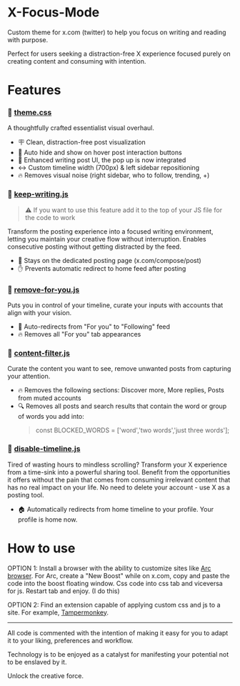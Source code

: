# X-Focus-Mode
Custom theme for x.com (twitter) to help you focus on writing and reading with purpose.

Perfect for users seeking a distraction-free X experience focused purely on creating content and consuming with intention.

# Features
### 📄 [theme.css](https://github.com/odysmus/X-Focus-Mode/blob/main/theme.css)
A thoughtfully crafted essentialist visual overhaul.
- 🪧 Clean, distraction-free post visualization
- 🥷 Auto hide and show on hover post interaction buttons
- 📝 Enhanced writing post UI, the pop up is now integrated
- ↔️ Custom timeline width (700px) & left sidebar repositioning
- 🔥 Removes visual noise (right sidebar, who to follow, trending, +)

### 📄 [keep-writing.js](https://github.com/odysmus/X-Focus-Mode/blob/main/keep-writing.js)
> ⚠️ If you want to use this feature add it to the top of your JS file for the code to work

Transform the posting experience into a focused writing environment, letting you maintain your creative flow without interruption. Enables consecutive posting without getting distracted by the feed.
- 📍 Stays on the dedicated posting page (x.com/compose/post)
- ✋ Prevents automatic redirect to home feed after posting

### 📄 [remove-for-you.js](https://github.com/odysmus/X-Focus-Mode/blob/main/remove-for-you.js)
Puts you in control of your timeline, curate your inputs with accounts that align with your vision.
- 🔄 Auto-redirects from "For you" to "Following" feed
- 🔥 Removes all "For you" tab appearances

### 📄 [content-filter.js](https://github.com/odysmus/X-Focus-Mode/blob/main/content-filter.js)
Curate the content you want to see, remove unwanted posts from capturing your attention.
- 🔥 Removes the following sections: Discover more, More replies, Posts from muted accounts
- 🔍 Removes all posts and search results that contain the word or group of words you add into:
  > const BLOCKED_WORDS = ['word','two words','just three words'];

### 📄 [disable-timeline.js](https://github.com/odysmus/X-Focus-Mode/blob/main/disable-timeline.js)
Tired of wasting hours to mindless scrolling? Transform your X experience from a time-sink into a powerful sharing tool. Benefit from the opportunities it offers without the pain that comes from consuming irrelevant content that has no real impact on your life. No need to delete your account - use X as a posting tool.
- 🏠 Automatically redirects from home timeline to your profile. Your profile is home now.

# How to use
OPTION 1: Install a browser with the ability to customize sites like [Arc browser](https://arc.net/). For Arc, create a "New Boost" while on x.com, copy and paste the code into the boost floating window. Css code into css tab and viceversa for js. Restart tab and enjoy. (I do this)

OPTION 2: Find an extension capable of applying custom css and js to a site. For example, [Tampermonkey](https://chromewebstore.google.com/detail/tampermonkey/dhdgffkkebhmkfjojejmpbldmpobfkfo?hl=en-US).

---

All code is commented with the intention of making it easy for you to adapt it to your liking, preferences and workflow.

Technology is to be enjoyed as a catalyst for manifesting your potential not to be enslaved by it.

Unlock the creative force.


